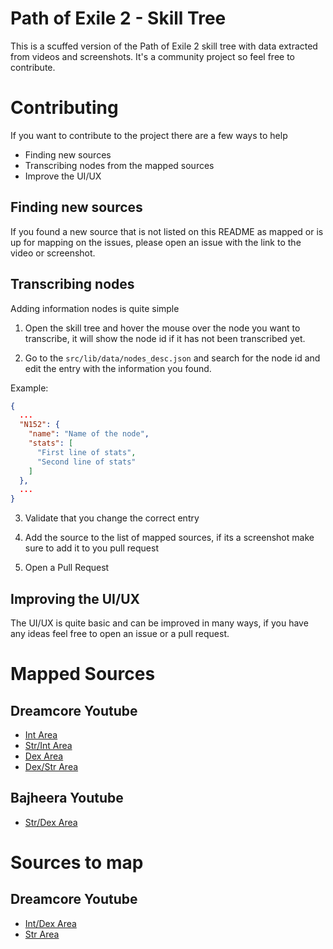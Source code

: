 # Path of Exile 2 - Skill Tree

This is a scuffed version of the Path of Exile 2 skill tree with data extracted from videos and screenshots. It's a community project so feel free to contribute.

# Contributing

If you want to contribute to the project there are a few ways to help

- Finding new sources
- Transcribing nodes from the mapped sources
- Improve the UI/UX

## Finding new sources

If you found a new source that is not listed on this README as mapped or is up for mapping on the issues, please open an issue with the link to the video or screenshot.

## Transcribing nodes

Adding information nodes is quite simple

1. Open the skill tree and hover the mouse over the node you want to transcribe, it will show the node id if it has not been transcribed yet.

2. Go to the `src/lib/data/nodes_desc.json` and search for the node id and edit the entry with the information you found.

Example:

```json
{
  ...
  "N152": {
    "name": "Name of the node",
    "stats": [
      "First line of stats",
      "Second line of stats"
    ]
  },
  ...
}
```

3. Validate that you change the correct entry

4. Add the source to the list of mapped sources, if its a screenshot make sure to add it to you pull request

5. Open a Pull Request

## Improving the UI/UX

The UI/UX is quite basic and can be improved in many ways, if you have any ideas feel free to open an issue or a pull request.

# Mapped Sources

## Dreamcore Youtube

- [Int Area](https://www.youtube.com/watch?v=tI0xJb1HEYw)
- [Str/Int Area](https://www.youtube.com/watch?v=XfriM2XvruQb)
- [Dex Area](https://www.youtube.com/watch?v=WmAI31iog94)
- [Dex/Str Area](https://www.youtube.com/watch?v=YOQlMiDNpyQ)

## Bajheera Youtube

- [Str/Dex Area](https://www.youtube.com/watch?v=Ec_06V4NOWc)

# Sources to map

## Dreamcore Youtube

- [Int/Dex Area](https://www.youtube.com/watch?v=aTi9fF6fU24)
- [Str Area](https://www.youtube.com/watch?v=yPh98i0-oHs)
